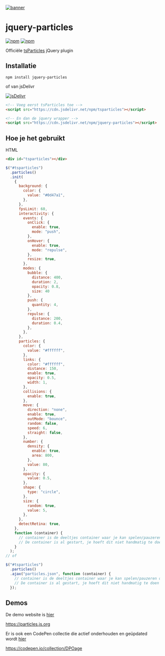 [![banner](https://particles.js.org/images/banner2.png)](https://particles.js.org)

# jquery-particles

[![npm](https://img.shields.io/npm/v/jquery-particles)](https://www.npmjs.com/package/jquery-particles) [![npm](https://img.shields.io/npm/dm/jquery-particles)](https://www.npmjs.com/package/jquery-particles)

Officiële [tsParticles](https://github.com/matteobruni/tsparticles) jQuery plugin

## Installatie

```shell script
npm install jquery-particles
```

of van jsDelivr

[![jsDelivr](https://data.jsdelivr.com/v1/package/npm/jquery-particles/badge)](https://www.jsdelivr.com/package/npm/jquery-particles)

```html
<!-- Voeg eerst tsParticles toe -->
<script src="https://cdn.jsdelivr.net/npm/tsparticles"></script>

<!-- En dan de jquery wrapper -->
<script src="https://cdn.jsdelivr.net/npm/jquery-particles"></script>
```

## Hoe je het gebruikt

HTML

```html
<div id="tsparticles"></div>
```

```javascript
$("#tsparticles")
  .particles()
  .init(
    {
      background: {
        color: {
          value: "#0d47a1",
        },
      },
      fpsLimit: 60,
      interactivity: {
        events: {
          onClick: {
            enable: true,
            mode: "push",
          },
          onHover: {
            enable: true,
            mode: "repulse",
          },
          resize: true,
        },
        modes: {
          bubble: {
            distance: 400,
            duration: 2,
            opacity: 0.8,
            size: 40
          },
          push: {
            quantity: 4,
          },
          repulse: {
            distance: 200,
            duration: 0.4,
          },
        },
      },
      particles: {
        color: {
          value: "#ffffff",
        },
        links: {
          color: "#ffffff",
          distance: 150,
          enable: true,
          opacity: 0.5,
          width: 1,
        },
        collisions: {
          enable: true,
        },
        move: {
          direction: "none",
          enable: true,
          outMode: "bounce",
          random: false,
          speed: 6,
          straight: false,
        },
        number: {
          density: {
            enable: true,
            area: 800,
          },
          value: 80,
        },
        opacity: {
          value: 0.5,
        },
        shape: {
          type: "circle",
        },
        size: {
          random: true,
          value: 5,
        },
      },
      detectRetina: true,
    },
    function (container) {
      // container is de deeltjes container waar je kan spelen/pauzeren of kan stoppen/starten
      // De container is al gestart, je hoeft dit niet handmatig te doen
    }
  );
// of

$("#tsparticles")
  .particles()
  .ajax("particles.json", function (container) {
    // container is de deeltjes container waar je kan spelen/pauzeren of kan stoppen/starten
    // De container is al gestart, je hoeft dit niet handmatig te doen
  });
```

## Demos

De demo website is [hier](https://particles.js.org)

<https://particles.js.org>

Er is ook een CodePen collectie die actief onderhouden en geüpdated wordt [hier](https://codepen.io/collection/DPOage)

<https://codepen.io/collection/DPOage>
